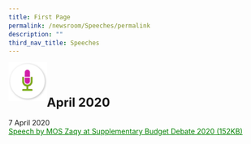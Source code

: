 ```yaml
---
title: First Page
permalink: /newsroom/Speeches/permalink
description: ""
third_nav_title: Speeches
---
```

<img class="MicIcon" src="/images/icons/ico_speeches.png" align="left"><br><br><br>


<font size="+2"><b>April 2020</b></font><br><br>
7 April 2020<br>
<a class="hyperlink" href="/files/pdf-speeches/2020/april/Speech%20by%20MOS%20Zaqy%20at%20Supplementary%20Budget%20Debate%202020.pdf">Speech by MOS Zaqy at Supplementary Budget Debate 2020 (152KB)</a>


<style>
img.MicIcon {
  height: 15%;
  width: 15%;
}
a.hyperlink {
	color:green;
	}
</style>